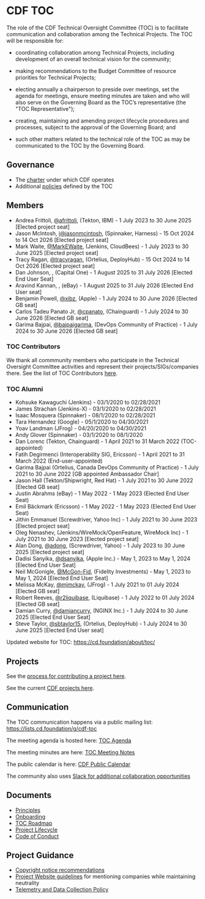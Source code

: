 # CDF TOC

The role of the CDF Technical Oversight Committee (TOC) is to facilitate communication and collaboration among the Technical Projects. The TOC will be responsible for:

- coordinating collaboration among Technical Projects, including development of an overall technical vision for the community;

- making recommendations to the Budget Committee of resource priorities for Technical Projects;

- electing annually a chairperson to preside over meetings, set the agenda for meetings, ensure meeting minutes are taken and who will also serve on the Governing Board as the TOC’s representative (the "TOC Representative");

- creating, maintaining and amending project lifecycle procedures and processes, subject to the approval of the Governing Board; and

- such other matters related to the technical role of the TOC as may be communicated to the TOC by the Governing Board.

## Governance

- The [charter](https://github.com/cdfoundation/charter/blob/master/CHARTER.md) under which CDF operates
- Additional [policies](./process) defined by the TOC

## Members

- Andrea Frittoli, [@afrittoli](https://github.com/afrittoli), (Tekton, IBM) - 1 July 2023 to 30 June 2025 [Elected project seat]
- Jason McIntosh, [i@jasonmcintosh](https://github.com/jasonmcintosh), (Spinnaker, Harness) - 15 Oct 2024 to 14 Oct 2026 [Elected project seat]
- Mark Waite, [@MarkEWaite](https://github.com/MarkEWaite), (Jenkins, CloudBees) - 1 July 2023 to 30 June 2025 [Elected project seat]
- Tracy Ragan, [@tracyragan](https://github.com/tracyragan), (Ortelius, DeployHub) - 15 Oct 2024 to 14 Oct 2026 [Elected project seat]
- Dan Johnson, , (Capital One) - 1 August 2025 to 31 July 2026 [Elected End User Seat]
- Aravind Kannan, , (eBay) - 1 August 2025 to 31 July 2026 [Elected End User seat]
- Benjamin Powell, [@xibz](https://github.com/xibz), (Apple) - 1 July 2024 to 30 June 2026 [Elected GB seat]
- Carlos Tadeu Panato Jr, [@cpanato](https://github.com/cpanato), (Chainguard) - 1 July 2024 to 30 June 2026 [Elected GB seat]
- Garima Bajpai, [@bajpaigarima](https://github.com/bajpaigarima), (DevOps Community of Practice) - 1 July 2024 to 30 June 2026 [Elected GB seat]

### TOC Contributors

We thank all commmunity members who participate in the Technical Oversight Committee activities
and represent their projects/SIGs/companies there.
See the list of TOC Contributors [here](./CONTRIBUTORS.md).

### TOC Alumni

- Kohsuke Kawaguchi (Jenkins) - 03/1/2020 to 02/28/2021
- James Strachan (Jenkins-X) - 03/1/2020 to 02/28/2021
- Isaac Mosquera (Spinnaker) - 08/1/2020 to 02/28/2021
- Tara Hernandez (Google) - 05/1/2020 to 04/30/2021
- Yoav Landman (JFrog) - 04/20/2020 to 04/30/2021
- Andy Glover (Spinnaker) - 03/1/2020 to 08/1/2020
- Dan Lorenc (Tekton, Chainguard) - 1 April 2021 to 31 March 2022 (TOC-appointed)
- Fatih Degirmenci (Interoperability SIG, Ericsson) - 1 April 2021 to 31 March 2022 (End-user-appointed)
- Garima Bajpai (Ortelius, Canada DevOps Community of Practice) - 1 July 2021 to 30 June 2022 [GB appointed Ambassador Chair]
- Jason Hall (Tekton/Shipwright, Red Hat) -  1 July 2021 to 30 June 2022 [Elected GB seat]
- Justin Abrahms (eBay) - 1 May 2022 - 1 May 2023 (Elected End User Seat)
- Emil Bäckmark (Ericsson) - 1 May 2022 - 1 May 2023 (Elected End User Seat)
- Jithin Emmanuel (Screwdriver, Yahoo Inc) - 1 July 2021 to 30 June 2023 [Elected project seat]
- Oleg Nenashev, (Jenkins/WireMock/OpenFeature, WireMock Inc) - 1 July 2021 to 30 June 2023 [Elected project seat]
- Alan Dong, [@adong](https://github.com/adong), (Screwdriver, Yahoo) - 1 July 2023 to 30 June 2025 [Elected project seat]
- Dadisi Sanyika, [@dsanyika](https://github.com/dsanyika), (Apple Inc.) - May 1, 2023 to May 1, 2024 [Elected End User Seat]
- Neil McGonigle, [@McGon-Fid](https://github.com/McGon-Fid), (Fidelity Investments) - May 1, 2023 to May 1, 2024 [Elected End User Seat]
- Melissa McKay, [@mjmckay](https://github.com/mjmckay), (JFrog) - 1 July 2021 to 01 July 2024 [Elected GB seat]
- Robert Reeves, [@r2liquibase](https://github.com/r2liquibase),  (Liquibase) - 1 July 2022 to 01 July 2024 [Elected GB seat]
- Damian Curry, [@damiancurry](https://github.com/damiancurry), (NGINX Inc.) - 1 July 2024 to 30 June 2025 [Elected End User Seat]
- Steve Taylor, [@sbtaylor15](https://github.com/sbtaylor15), (Ortelius, DeployHub) - 1 July 2024 to 30 June 2025 [Elected End User seat]
  
Updated website for TOC: <https://cd.foundation/about/toc/>

## Projects

See the [process for contributing a project here](https://github.com/cdfoundation/toc/blob/master/PROJECT_LIFECYCLE.md).

See the current [CDF projects here](https://cd.foundation/projects/).

## Communication

The TOC communication happens via a public mailing list: <https://lists.cd.foundation/g/cdf-toc>

The meeting agenda is hosted here: [TOC Agenda](https://docs.google.com/document/d/1uBHar55fTInWF9Li4t0lyG3tTC8BRLU0FfBfsgk_Jrs/edit?ts=5c9580be#heading=h.en8cy6hno0c6)

The meeting minutes are here: [TOC Meeting Notes](docs/TOC_Meeting_Notes.md)

The public calendar is here: [CDF Public Calendar](https://calendar.google.com/calendar/embed?src=linuxfoundation.org_mhf0kmgedn67ihni8r129avp24%40group.calendar.google.com&ctz=America%2FLos_Angeles)

The community also uses [Slack for additional collaboration opportunities](https://join.slack.com/t/cdeliveryfdn/shared_invite/zt-nwc0jjd0-G65oEpv5ynFfPD5oOX5Ogg)

## Documents

- [Principles](PRINCIPLES.md)
- [Onboarding](docs/onboarding.md)
- [TOC Roadmap](https://github.com/cdfoundation/toc/projects/7)
- [Project Lifecycle](PROJECT_LIFECYCLE.md)
- [Code of Conduct](https://github.com/cdfoundation/.github/blob/main/CODE_OF_CONDUCT.md)

## Project Guidance

- [Copyright notice recommendations](https://github.com/cdfoundation/foundation/blob/main/CDF%20Copyright.md)
- [Project Website guidelines](https://github.com/cdfoundation/foundation/blob/main/CDF%20Project%20Website%20Guidelines.md) for mentioning companies while maintaining neutrality
- [Telemetry and Data Collection Policy](https://www.linuxfoundation.org/en/telemetry-data-policy/)
